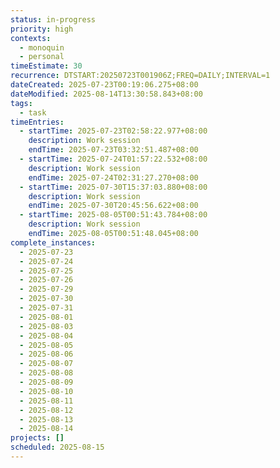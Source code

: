 ```yaml
---
status: in-progress
priority: high
contexts:
  - monoquin
  - personal
timeEstimate: 30
recurrence: DTSTART:20250723T001906Z;FREQ=DAILY;INTERVAL=1
dateCreated: 2025-07-23T00:19:06.275+08:00
dateModified: 2025-08-14T13:30:58.843+08:00
tags:
  - task
timeEntries:
  - startTime: 2025-07-23T02:58:22.977+08:00
    description: Work session
    endTime: 2025-07-23T03:32:51.487+08:00
  - startTime: 2025-07-24T01:57:22.532+08:00
    description: Work session
    endTime: 2025-07-24T02:31:27.270+08:00
  - startTime: 2025-07-30T15:37:03.880+08:00
    description: Work session
    endTime: 2025-07-30T20:45:56.622+08:00
  - startTime: 2025-08-05T00:51:43.784+08:00
    description: Work session
    endTime: 2025-08-05T00:51:48.045+08:00
complete_instances:
  - 2025-07-23
  - 2025-07-24
  - 2025-07-25
  - 2025-07-26
  - 2025-07-29
  - 2025-07-30
  - 2025-07-31
  - 2025-08-01
  - 2025-08-03
  - 2025-08-04
  - 2025-08-05
  - 2025-08-06
  - 2025-08-07
  - 2025-08-08
  - 2025-08-09
  - 2025-08-10
  - 2025-08-11
  - 2025-08-12
  - 2025-08-13
  - 2025-08-14
projects: []
scheduled: 2025-08-15
---
```


